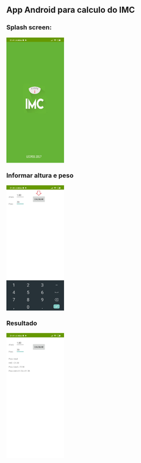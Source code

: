 ## App Android para calculo do IMC </h1> </head>

### Splash screen:
<a href="url"><img src="./Imagenes/Inicio.jpg" align="center" height="30%" width="30%" ></a> 

### Informar altura e peso
<a href="url"><img src="./Imagenes/Informar.jpg" align="center" height="30%" width="30%" ></a> 

### Resultado 
<a href="url"><img src="./Imagenes/Calculado.jpg" align="center" height="30%" width="30%" ></a> 

